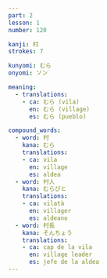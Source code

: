 ```yaml
---
part: 2
lesson: 1
number: 120

kanji: 村
strokes: 7

kunyomi: むら
onyomi: ソン

meaning:
  - translations:
    - ca: むら (vila)
      en: むら (village)
      es: むら (pueblo)

compound_words:
  - word: 村
    kana: むら
    translations:
    - ca: vila
      en: village
      es: aldea
  - word: 村人
    kana: むらびと
    translations:
    - ca: vilatà
      en: villager
      es: aldeano
  - word: 村長
    kana: そんちょう
    translations:
    - ca: cap de la vila
      en: village leader
      es: jefe de la aldea
---
```

